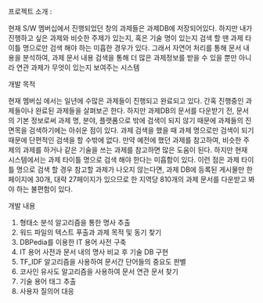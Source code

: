 프로젝트 소개 : 

현재 S/W 멤버십에서 진행되었던 창의 과제들은 과제DB에 저장되어있다. 
하지만 내가 진행하고 싶은 과제와 비슷한 주제가 있는지, 
혹은 기술 명이 있는지 검색 할 땐 과제 타이틀 명으로만 검색 해야 하는 미흡한 경우가 있다.
그래서 자연어 처리를 통해 문서 내용을 분석하여, 과제 문서 내용 검색을 통해 더 많은 과제정보를 받을 수 있을 뿐만 
아니라 연관 과제가 무엇이 있는지 보여주는 시스템

개발 목적

현재 멤버십 에서는 일년에 수많은 과제들이 진행되고 완료되고 있다. 
간혹 진행중인 과제들이나 완료된 과제들을 살펴보곤 한다. 
하지만 과제DB의 문서를 다운받기 전, 문서의 기본 정보로써 과제 명, 분야, 플랫폼으로 밖에 검색이 되지 않기 때문에 과제들의 진면목을 검색하기에는 아쉬운 점이 있다.
과제 검색을 했을 때 과제 명으로만 검색이 되기 때문에 단편적인 검색을 할 수밖에 없다.
만약 예전에 했던 과제를 참고하여, 비슷한 주제의 과제를 하거나 같은 기술을 쓰는 과제를 참고하면 많은 도움이 된다. 
하지만 현재 시스템에서는 과제 타이틀 명으로 검색 해야 한다는 미흡함이 있다. 
이런 점은 과제 타이틀 명으로 검색 할 경우 참고할 과제가 나오지 않는다면, 
과제 DB에 등록된 게시물만 한 페이지에 30개, 대략 27페이지가 있으므로 한 지역당 810개의 과제 문서를 다운받고 봐야 하는 불편함이 있다.

개발 내용
1. 형태소 분석 알고리즘을 통한 명사 추출
2. 워드 파일의 텍스트 푸출과 과제 목적 및 동기 찾기
3. DBPedia를 이용한 IT 용어 사전 구축
4. IT 용어 사전과 문서 내의 명사 비교 후 기술 DB 구현
5. TF_IDF 알고리즘을 사용하여 문서간 단어들의 중요도 판별
6. 코사인 유사도 알고리즘을 사용하여 문서 연관 문서 찾기
7. 기술 용어 태그 추출
8. 사용자 질의어 대응

